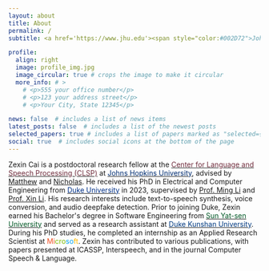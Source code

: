 ```yaml
---
layout: about
title: About
permalink: /
subtitle: <a href='https://www.jhu.edu'><span style="color:#002D72">Johns Hopkins University</span></a>

profile:
  align: right
  image: profile_img.jpg
  image_circular: true # crops the image to make it circular
  more_info: # >
    # <p>555 your office number</p>
    # <p>123 your address street</p>
    # <p>Your City, State 12345</p>

news: false  # includes a list of news items
latest_posts: false  # includes a list of the newest posts
selected_papers: true # includes a list of papers marked as "selected={true}"
social: true  # includes social icons at the bottom of the page
---
```


Zexin Cai is a postdoctoral research fellow at the [<span style="color:#702D3D">Center for Language and Speech Processing (CLSP)</span>](https://www.clsp.jhu.edu) at [<span style="color:#002D72">Johns Hopkins University</span>](https://www.jhu.edu), advised by [Matthew](https://m-wiesner.github.io/about/) and [Nicholas](https://www.cs.jhu.edu/~noa/). He received his PhD in Electrical and Computer Engineering from [<span style="color:#003087">Duke University</span>](https://duke.edu) in 2023, supervised by [Prof. Ming Li](https://sites.duke.edu/dkusmiip/2022/11/11/bio-of-prof-ming-li/) and [Prof. Xin Li](https://ece.duke.edu/faculty/xin-li). His research interests include text-to-speech synthesis, voice conversion, and audio deepfake detection. Prior to joining Duke, Zexin earned his Bachelor's degree in Software Engineering from [<span style="color:#015826">Sun Yat-sen University</span>](https://www.sysu.edu.cn) and served as a research assistant at [<span style="color:#003A81">Duke Kunshan University</span>](https://www.dukekunshan.edu.cn). During his PhD studies, he completed an internship as an Applied Research Scientist at <span style="color:#F24F22">Mi</span><span style="color:#7EB900">cro</span><span style="color:#05A3EE">so</span><span style="color:#FEB903">ft</span>. Zexin has contributed to various publications, with papers presented at ICASSP, Interspeech, and in the journal Computer Speech & Language.


<!-- Put your address / P.O. box / other info right below your picture. You can also disable any of these elements by editing `profile` property of the YAML header of your `_pages/about.md`. Edit `_bibliography/papers.bib` and Jekyll will render your [publications page](/al-folio/publications/) automatically.

Link to your social media connections, too. This theme is set up to use [Font Awesome icons](https://fontawesome.com/) and [Academicons](https://jpswalsh.github.io/academicons/), like the ones below. Add your Facebook, Twitter, LinkedIn, Google Scholar, or just disable all of them. -->
